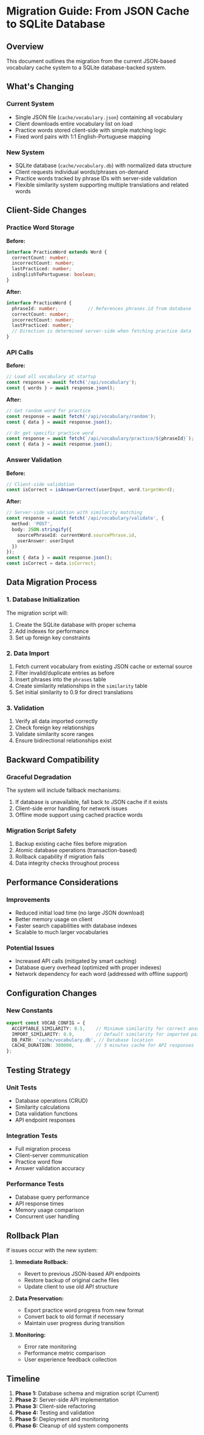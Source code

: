 # Migration Guide: From JSON Cache to SQLite Database

## Overview

This document outlines the migration from the current JSON-based vocabulary cache system to a SQLite database-backed system.

## What's Changing

### Current System
- Single JSON file (`cache/vocabulary.json`) containing all vocabulary
- Client downloads entire vocabulary list on load
- Practice words stored client-side with simple matching logic
- Fixed word pairs with 1:1 English-Portuguese mapping

### New System
- SQLite database (`cache/vocabulary.db`) with normalized data structure
- Client requests individual words/phrases on-demand
- Practice words tracked by phrase IDs with server-side validation
- Flexible similarity system supporting multiple translations and related words

## Client-Side Changes

### Practice Word Storage

**Before:**
```typescript
interface PracticeWord extends Word {
  correctCount: number;
  incorrectCount: number;
  lastPracticed: number;
  isEnglishToPortuguese: boolean;
}
```

**After:**
```typescript
interface PracticeWord {
  phraseId: number;           // References phrases.id from database
  correctCount: number;
  incorrectCount: number;
  lastPracticed: number;
  // Direction is determined server-side when fetching practice data
}
```

### API Calls

**Before:**
```typescript
// Load all vocabulary at startup
const response = await fetch('/api/vocabulary');
const { words } = await response.json();
```

**After:**
```typescript
// Get random word for practice
const response = await fetch('/api/vocabulary/random');
const { data } = await response.json();

// Or get specific practice word
const response = await fetch(`/api/vocabulary/practice/${phraseId}`);
const { data } = await response.json();
```

### Answer Validation

**Before:**
```typescript
// Client-side validation
const isCorrect = isAnswerCorrect(userInput, word.targetWord);
```

**After:**
```typescript
// Server-side validation with similarity matching
const response = await fetch('/api/vocabulary/validate', {
  method: 'POST',
  body: JSON.stringify({
    sourcePhraseId: currentWord.sourcePhrase.id,
    userAnswer: userInput
  })
});
const { data } = await response.json();
const isCorrect = data.isCorrect;
```

## Data Migration Process

### 1. Database Initialization
The migration script will:
1. Create the SQLite database with proper schema
2. Add indexes for performance
3. Set up foreign key constraints

### 2. Data Import
1. Fetch current vocabulary from existing JSON cache or external source
2. Filter invalid/duplicate entries as before
3. Insert phrases into the `phrases` table
4. Create similarity relationships in the `similarity` table
5. Set initial similarity to 0.9 for direct translations

### 3. Validation
1. Verify all data imported correctly
2. Check foreign key relationships
3. Validate similarity score ranges
4. Ensure bidirectional relationships exist

## Backward Compatibility

### Graceful Degradation
The system will include fallback mechanisms:
1. If database is unavailable, fall back to JSON cache if it exists
2. Client-side error handling for network issues
3. Offline mode support using cached practice words

### Migration Script Safety
1. Backup existing cache files before migration
2. Atomic database operations (transaction-based)
3. Rollback capability if migration fails
4. Data integrity checks throughout process

## Performance Considerations

### Improvements
- Reduced initial load time (no large JSON download)
- Better memory usage on client
- Faster search capabilities with database indexes
- Scalable to much larger vocabularies

### Potential Issues
- Increased API calls (mitigated by smart caching)
- Database query overhead (optimized with proper indexes)
- Network dependency for each word (addressed with offline support)

## Configuration Changes

### New Constants
```typescript
export const VOCAB_CONFIG = {
  ACCEPTABLE_SIMILARITY: 0.5,    // Minimum similarity for correct answers
  IMPORT_SIMILARITY: 0.9,        // Default similarity for imported pairs
  DB_PATH: 'cache/vocabulary.db', // Database location
  CACHE_DURATION: 300000,        // 5 minutes cache for API responses
};
```

## Testing Strategy

### Unit Tests
- Database operations (CRUD)
- Similarity calculations
- Data validation functions
- API endpoint responses

### Integration Tests
- Full migration process
- Client-server communication
- Practice word flow
- Answer validation accuracy

### Performance Tests
- Database query performance
- API response times
- Memory usage comparison
- Concurrent user handling

## Rollback Plan

If issues occur with the new system:

1. **Immediate Rollback:**
   - Revert to previous JSON-based API endpoints
   - Restore backup of original cache files
   - Update client to use old API structure

2. **Data Preservation:**
   - Export practice word progress from new format
   - Convert back to old format if necessary
   - Maintain user progress during transition

3. **Monitoring:**
   - Error rate monitoring
   - Performance metric comparison
   - User experience feedback collection

## Timeline

1. **Phase 1:** Database schema and migration script (Current)
2. **Phase 2:** Server-side API implementation
3. **Phase 3:** Client-side refactoring
4. **Phase 4:** Testing and validation
5. **Phase 5:** Deployment and monitoring
6. **Phase 6:** Cleanup of old system components
